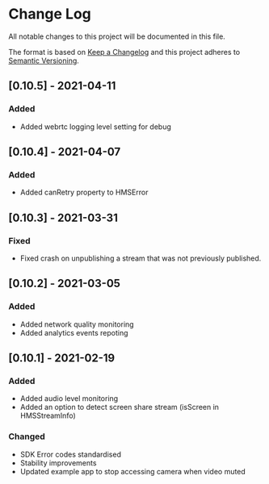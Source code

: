 # Change Log

All notable changes to this project will be documented in this file.
 
The format is based on [Keep a Changelog](http://keepachangelog.com/)
and this project adheres to [Semantic Versioning](http://semver.org/).

## [0.10.5] - 2021-04-11

### Added
- Added webrtc logging level setting for debug

## [0.10.4] - 2021-04-07

### Added
- Added canRetry property to HMSError

## [0.10.3] - 2021-03-31

### Fixed
- Fixed crash on unpublishing a stream that was not previously published.


## [0.10.2] - 2021-03-05

### Added
- Added network quality monitoring
- Added analytics events repoting

## [0.10.1] - 2021-02-19

### Added
- Added audio level monitoring
- Added an option to detect screen share stream (isScreen in HMSStreamInfo)
### Changed
- SDK Error codes standardised
- Stability improvements
- Updated example app to stop accessing camera when video muted
